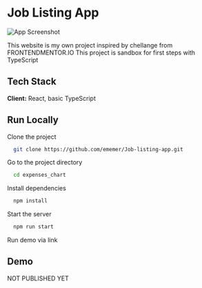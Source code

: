 
# Job Listing App

![App Screenshot](https://chillycube.pl/static/JOBLISTING-45815695a4da405a0191f9036df0a6e8.png)




This website is my own project inspired by chellange from FRONTENDMENTOR.IO
This project is sandbox for first steps with TypeScript



## Tech Stack

**Client:** React, basic TypeScript




## Run Locally

Clone the project

```bash
  git clone https://github.com/ememer/Job-listing-app.git
```

Go to the project directory

```bash
  cd expenses_chart
```

Install dependencies

```bash
  npm install
```

Start the server

```bash
  npm run start
```

Run demo via link

## Demo

NOT PUBLISHED YET
